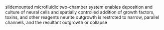 slidemounted microfluidic two-chamber system enables deposition and culture of neural cells and spatially controlled addition of growth factors, toxins, and other reagents
neurite outgrowth is restrcted to narrow, parallel channels, and the resultant outgrowth or collapse 